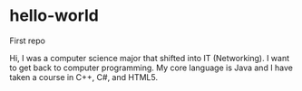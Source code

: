 # hello-world
First repo

Hi, I was a computer science major that shifted into IT (Networking). I want to get back to computer programming. My core language is Java and I have taken a course in  C++, C#, and HTML5. 
